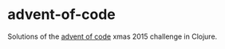 # advent-of-code

Solutions of the [advent of code](http://adventofcode.com/) xmas 2015 challenge in Clojure.
